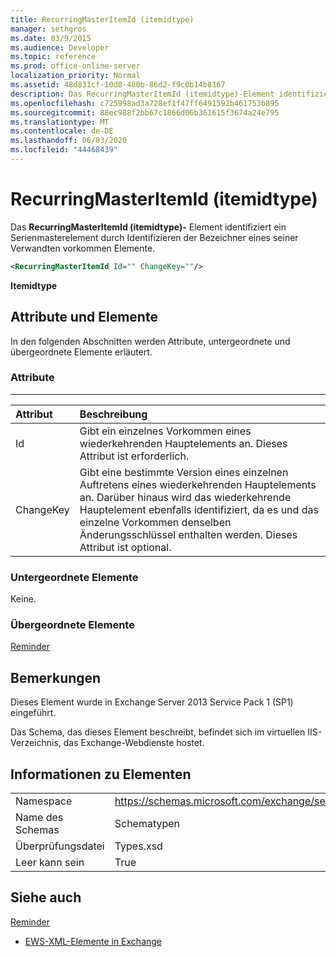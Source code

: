 ```yaml
---
title: RecurringMasterItemId (itemidtype)
manager: sethgros
ms.date: 03/9/2015
ms.audience: Developer
ms.topic: reference
ms.prod: office-online-server
localization_priority: Normal
ms.assetid: 48d831cf-10d8-480b-86d2-f9c0b14b8167
description: Das RecurringMasterItemId (itemidtype)-Element identifiziert ein Serienmasterelement durch Identifizieren der Bezeichner eines seiner Verwandten vorkommen Elemente.
ms.openlocfilehash: c725998ad3a728ef1f47ff6491592b461753b895
ms.sourcegitcommit: 88ec988f2bb67c1866d06b361615f3674a24e795
ms.translationtype: MT
ms.contentlocale: de-DE
ms.lasthandoff: 06/03/2020
ms.locfileid: "44468439"
---
```

# <a name="recurringmasteritemid-itemidtype"></a>RecurringMasterItemId (itemidtype)

Das **RecurringMasterItemId (itemidtype)-** Element identifiziert ein Serienmasterelement durch Identifizieren der Bezeichner eines seiner Verwandten vorkommen Elemente. 
  
```XML
<RecurringMasterItemId Id="" ChangeKey=""/>
```

 **Itemidtype**
## <a name="attributes-and-elements"></a>Attribute und Elemente

In den folgenden Abschnitten werden Attribute, untergeordnete und übergeordnete Elemente erläutert.
  
### <a name="attributes"></a>Attribute

****

|**Attribut**|**Beschreibung**|
|:-----|:-----|
|Id  <br/> |Gibt ein einzelnes Vorkommen eines wiederkehrenden Hauptelements an. Dieses Attribut ist erforderlich.  <br/> |
|ChangeKey  <br/> |Gibt eine bestimmte Version eines einzelnen Auftretens eines wiederkehrenden Hauptelements an. Darüber hinaus wird das wiederkehrende Hauptelement ebenfalls identifiziert, da es und das einzelne Vorkommen denselben Änderungsschlüssel enthalten werden. Dieses Attribut ist optional.  <br/> |
   
### <a name="child-elements"></a>Untergeordnete Elemente

Keine.
  
### <a name="parent-elements"></a>Übergeordnete Elemente

[Reminder](reminder.md)
  
## <a name="remarks"></a>Bemerkungen

Dieses Element wurde in Exchange Server 2013 Service Pack 1 (SP1) eingeführt.
  
Das Schema, das dieses Element beschreibt, befindet sich im virtuellen IIS-Verzeichnis, das Exchange-Webdienste hostet.
  
## <a name="element-information"></a>Informationen zu Elementen

|||
|:-----|:-----|
|Namespace  <br/> |https://schemas.microsoft.com/exchange/services/2006/types  <br/> |
|Name des Schemas  <br/> |Schematypen  <br/> |
|Überprüfungsdatei  <br/> |Types.xsd  <br/> |
|Leer kann sein  <br/> |True  <br/> |
   
## <a name="see-also"></a>Siehe auch



[Reminder](reminder.md)


- [EWS-XML-Elemente in Exchange](ews-xml-elements-in-exchange.md)

